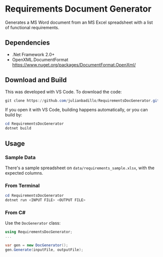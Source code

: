 # Requirements Document Generator

Generates a MS Word document from an MS Excel spreadsheet with a list of functional requirements.

## Dependencies

- .Net Framework 2.0+
- OpenXML.DocumentFormat <https://www.nuget.org/packages/DocumentFormat.OpenXml/>

## Download and Build

This was developed with VS Code. To download the code:

```powershell
git clone https://github.com/julianbadillo/RequirementsDocGenerator.git
```

If you open it with VS Code, building happens automatically, or you can build by:

```powershell
cd RequirementsDocGenerator
dotnet build
```

## Usage

### Sample Data

There's a sample spreadsheet on `data/requirements_sample.xlsx`, with the expected columns.

### From Terminal

```powershell
cd RequirementsDocGenerator
dotnet run <INPUT FILE> <OUTPUT FILE>
```

### From C\#

Use the `DocGenerator` class:

```C#
using RequirementsDocGenerator;
...

var gen = new DocGenerator();
gen.Generate(inputFile, outputFile);

```
